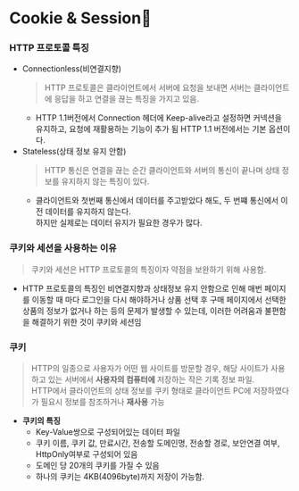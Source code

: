# Cookie & Session📌

### HTTP 프로토콜 특징
* Connectionless(비연결지향)
  > HTTP 프로토콜은 클라이언트에서 서버에 요청을 보내면 서버는 클라이언트에 응답을 하고 연결을 끊는 특징을 가지고 있음.
  * HTTP 1.1버전에서 Connection 헤더에 Keep-alive라고 설정하면 커넥션을 유지하고, 요청에 재활용하는 기능이 추가 됨
    HTTP 1.1 버전에서는 기본 옵션이다.
* Stateless(상태 정보 유지 안함)
  > HTTP 통신은 연결을 끊는 순간 클라이언트와 서버의 통신이 끝나며 상태 정보를 유지하지 않는 특징이 있다.
  * 클라이언트와 첫번째 통신에서 데이터를 주고받았다 해도, 두 번쨰 통신에서 이전 데이터를 유지하지 않는다.   
    하지만 실제로는 데이터 유지가 필요한 경우가 많다.

### 쿠키와 세션을 사용하는 이유
> 쿠키와 세션은 HTTP 프로토콜의 특징이자 약점을 보완하기 위해 사용함.
* HTTP 프로토콜의 특징인 비연결지향과 상태정보 유지 안함으로 인해 매번 페이지를 이동할 때 마다 로그인을 다시 해야하거나
  상품 선택 후 구매 페이지에서 선택한 상품의 정보가 없거나 하는 등의 문제가 발생할 수 있는데,
  이러한 어려움과 불편함을 해결하기 위한 것이 쿠키와 세션임

### 쿠키
> HTTP의 일종으로 사용자가 어떤 웹 사이트를 방문할 경우, 해당 사이트가 사용하고 있는 서버에서 **사용자의 컴퓨터에** 저장하는 작은 기록 정보 파일.        
> HTTP에서 클라이언트의 상태 정보를 쿠키 형태로 클라이언트 PC에 저장하였다가 필요시 정보를 참조하거나 **재사용** 가능
* **쿠키의 특징**
  * Key-Value쌍으로 구성되어있는 데이터 파일
  * 쿠키 이름, 쿠키 값, 만료시간, 전송할 도메인명, 전송할 경로, 보안연결 여부, HttpOnly여부로 구성되어 있음
  * 도메인 당 20개의 쿠키를 가질 수 있음
  * 하나의 쿠키는 4KB(4096byte)까지 저장이 가능함.

